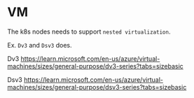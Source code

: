 # VM

The k8s nodes needs to support `nested virtualization`.

Ex. `Dv3` and `Dsv3` does.

Dv3
https://learn.microsoft.com/en-us/azure/virtual-machines/sizes/general-purpose/dv3-series?tabs=sizebasic

Dsv3
https://learn.microsoft.com/en-us/azure/virtual-machines/sizes/general-purpose/dsv3-series?tabs=sizebasic
